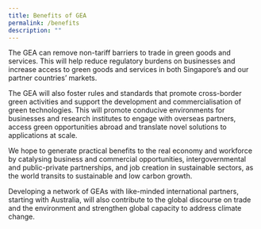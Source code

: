 ```yaml
---
title: Benefits of GEA
permalink: /benefits
description: ""
---
```

The GEA can remove non-tariff barriers to trade in green goods and services. This will help reduce regulatory burdens on businesses and increase access to green goods and services in both Singapore’s and our partner countries’ markets. 

The GEA will also foster rules and standards that promote cross-border green activities and support the development and commercialisation of green technologies. This will promote conducive environments for businesses and research institutes to engage with overseas partners, access green opportunities abroad and translate novel solutions to applications at scale. 

We hope to generate practical benefits to the real economy and workforce by catalysing business and commercial opportunities, intergovernmental and public-private partnerships, and job creation in sustainable sectors, as the world transits to sustainable and low carbon growth.

Developing a network of GEAs with like-minded international partners, starting with Australia, will also contribute to the global discourse on trade and the environment and strengthen global capacity to address climate change. 